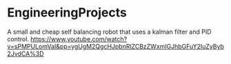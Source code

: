 # EngineeringProjects

A small and cheap self balancing robot that uses a kalman filter and PID control.
https://www.youtube.com/watch?v=sPMPULomVaI&pp=ygUgM2QgcHJpbnRlZCBzZWxmIGJhbGFuY2luZyByb2JvdCA%3D
